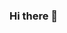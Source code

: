 ### Hi there 👋

<!--
**JJaeki/JJaeki** is a ✨ _special_ ✨ repository because its `README.md` (this file) appears on your GitHub profile.

Here are some ideas to get you started:

- 🔭 I’m currently working on ...
- 🌱 I’m currently learning ...
- 👯 I’m looking to collaborate on ...
- 🤔 I’m looking for help with ...
- 💬 Ask me about ...
- 📫 How to reach me: ...
- 😄 Pronouns: ...
- ⚡ Fun fact: ...

![Anurag's GitHub stats](https://github-readme-stats.vercel.app/api?username=JJaeki&show_icons=true&theme=radical)
[![Top Langs](https://github-readme-stats.vercel.app/api/top-langs/?username=JJaeki&layout=compact)](https://github.com/delay-100/github-readme-stats)
-->
